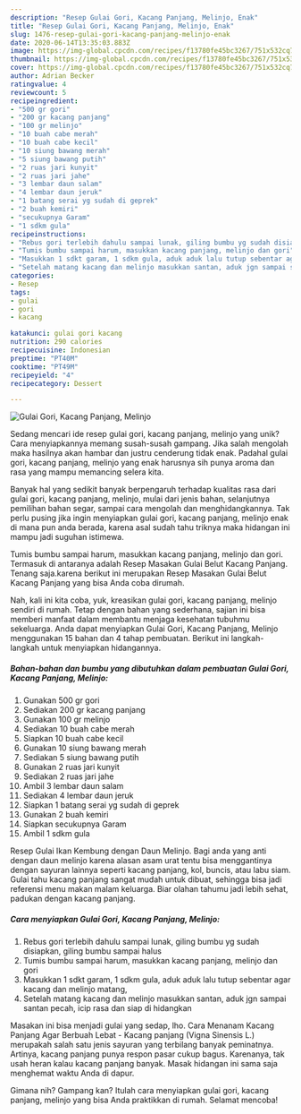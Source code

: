 ```yaml
---
description: "Resep Gulai Gori, Kacang Panjang, Melinjo, Enak"
title: "Resep Gulai Gori, Kacang Panjang, Melinjo, Enak"
slug: 1476-resep-gulai-gori-kacang-panjang-melinjo-enak
date: 2020-06-14T13:35:03.883Z
image: https://img-global.cpcdn.com/recipes/f13780fe45bc3267/751x532cq70/gulai-gori-kacang-panjang-melinjo-foto-resep-utama.jpg
thumbnail: https://img-global.cpcdn.com/recipes/f13780fe45bc3267/751x532cq70/gulai-gori-kacang-panjang-melinjo-foto-resep-utama.jpg
cover: https://img-global.cpcdn.com/recipes/f13780fe45bc3267/751x532cq70/gulai-gori-kacang-panjang-melinjo-foto-resep-utama.jpg
author: Adrian Becker
ratingvalue: 4
reviewcount: 5
recipeingredient:
- "500 gr gori"
- "200 gr kacang panjang"
- "100 gr melinjo"
- "10 buah cabe merah"
- "10 buah cabe kecil"
- "10 siung bawang merah"
- "5 siung bawang putih"
- "2 ruas jari kunyit"
- "2 ruas jari jahe"
- "3 lembar daun salam"
- "4 lembar daun jeruk"
- "1 batang serai yg sudah di geprek"
- "2 buah kemiri"
- "secukupnya Garam"
- "1 sdkm gula"
recipeinstructions:
- "Rebus gori terlebih dahulu sampai lunak, giling bumbu yg sudah disiapkan, giling bumbu sampai halus"
- "Tumis bumbu sampai harum, masukkan kacang panjang, melinjo dan gori"
- "Masukkan 1 sdkt garam, 1 sdkm gula, aduk aduk lalu tutup sebentar agar kacang dan melinjo matang,"
- "Setelah matang kacang dan melinjo masukkan santan, aduk jgn sampai santan pecah, icip rasa dan siap di hidangkan"
categories:
- Resep
tags:
- gulai
- gori
- kacang

katakunci: gulai gori kacang 
nutrition: 290 calories
recipecuisine: Indonesian
preptime: "PT40M"
cooktime: "PT49M"
recipeyield: "4"
recipecategory: Dessert

---
```



![Gulai Gori, Kacang Panjang, Melinjo](https://img-global.cpcdn.com/recipes/f13780fe45bc3267/751x532cq70/gulai-gori-kacang-panjang-melinjo-foto-resep-utama.jpg)

Sedang mencari ide resep gulai gori, kacang panjang, melinjo yang unik? Cara menyiapkannya memang susah-susah gampang. Jika salah mengolah maka hasilnya akan hambar dan justru cenderung tidak enak. Padahal gulai gori, kacang panjang, melinjo yang enak harusnya sih punya aroma dan rasa yang mampu memancing selera kita.

Banyak hal yang sedikit banyak berpengaruh terhadap kualitas rasa dari gulai gori, kacang panjang, melinjo, mulai dari jenis bahan, selanjutnya pemilihan bahan segar, sampai cara mengolah dan menghidangkannya. Tak perlu pusing jika ingin menyiapkan gulai gori, kacang panjang, melinjo enak di mana pun anda berada, karena asal sudah tahu triknya maka hidangan ini mampu jadi suguhan istimewa.

Tumis bumbu sampai harum, masukkan kacang panjang, melinjo dan gori. Termasuk di antaranya adalah Resep Masakan Gulai Belut Kacang Panjang. Tenang saja.karena berikut ini merupakan Resep Masakan Gulai Belut Kacang Panjang yang bisa Anda coba dirumah.


Nah, kali ini kita coba, yuk, kreasikan gulai gori, kacang panjang, melinjo sendiri di rumah. Tetap dengan bahan yang sederhana, sajian ini bisa memberi manfaat dalam membantu menjaga kesehatan tubuhmu sekeluarga. Anda dapat menyiapkan Gulai Gori, Kacang Panjang, Melinjo menggunakan 15 bahan dan 4 tahap pembuatan. Berikut ini langkah-langkah untuk menyiapkan hidangannya.

<!--inarticleads1-->

##### Bahan-bahan dan bumbu yang dibutuhkan dalam pembuatan Gulai Gori, Kacang Panjang, Melinjo:

1. Gunakan 500 gr gori
1. Sediakan 200 gr kacang panjang
1. Gunakan 100 gr melinjo
1. Sediakan 10 buah cabe merah
1. Siapkan 10 buah cabe kecil
1. Gunakan 10 siung bawang merah
1. Sediakan 5 siung bawang putih
1. Gunakan 2 ruas jari kunyit
1. Sediakan 2 ruas jari jahe
1. Ambil 3 lembar daun salam
1. Sediakan 4 lembar daun jeruk
1. Siapkan 1 batang serai yg sudah di geprek
1. Gunakan 2 buah kemiri
1. Siapkan secukupnya Garam
1. Ambil 1 sdkm gula


Resep Gulai Ikan Kembung dengan Daun Melinjo. Bagi anda yang anti dengan daun melinjo karena alasan asam urat tentu bisa menggantinya dengan sayuran lainnya seperti kacang panjang, kol, buncis, atau labu siam. Gulai tahu kacang panjang sangat mudah untuk dibuat, sehingga bisa jadi referensi menu makan malam keluarga. Biar olahan tahumu jadi lebih sehat, padukan dengan kacang panjang. 

<!--inarticleads2-->

##### Cara menyiapkan Gulai Gori, Kacang Panjang, Melinjo:

1. Rebus gori terlebih dahulu sampai lunak, giling bumbu yg sudah disiapkan, giling bumbu sampai halus
1. Tumis bumbu sampai harum, masukkan kacang panjang, melinjo dan gori
1. Masukkan 1 sdkt garam, 1 sdkm gula, aduk aduk lalu tutup sebentar agar kacang dan melinjo matang,
1. Setelah matang kacang dan melinjo masukkan santan, aduk jgn sampai santan pecah, icip rasa dan siap di hidangkan


Masakan ini bisa menjadi gulai yang sedap, lho. Cara Menanam Kacang Panjang Agar Berbuah Lebat - Kacang panjang (Vigna Sinensis L.) merupakah salah satu jenis sayuran yang terbilang banyak peminatnya. Artinya, kacang panjang punya respon pasar cukup bagus. Karenanya, tak usah heran kalau kacang panjang banyak. Masak hidangan ini sama saja menghemat waktu Anda di dapur. 

Gimana nih? Gampang kan? Itulah cara menyiapkan gulai gori, kacang panjang, melinjo yang bisa Anda praktikkan di rumah. Selamat mencoba!
